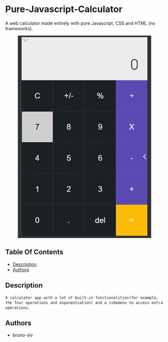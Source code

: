 # Pure-Javascript-Calculator

A web calculator made entirely with pure Javascript, CSS and HTML (no frameworks).

<p align="center">
    <img src="calc.gif">
</p>

## Table Of Contents
- [Description](#description)
- [Authors](#authors)

## Description
    A calculator app with a lot of built-in functionalities(for example, the four operations and exponentiation) and a sidemenu to access extra operations.
## Authors
- bruno-slv
